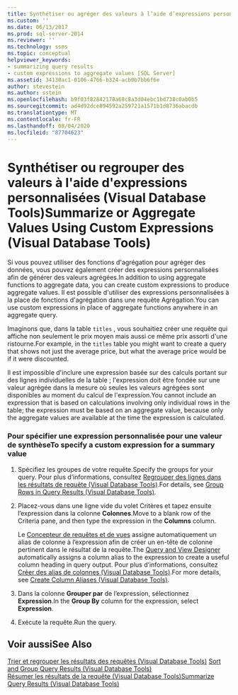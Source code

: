 ```yaml
---
title: Synthétiser ou agréger des valeurs à l’aide d’expressions personnalisées (Visual Database Tools) | Microsoft Docs
ms.custom: ''
ms.date: 06/13/2017
ms.prod: sql-server-2014
ms.reviewer: ''
ms.technology: ssms
ms.topic: conceptual
helpviewer_keywords:
- summarizing query results
- custom expressions to aggregate values [SQL Server]
ms.assetid: 34130ac1-0106-4766-b324-acb0b7bb6f6e
author: stevestein
ms.author: sstein
ms.openlocfilehash: b9f03f82842178a68c8a3d04ebc1bd738c0ab0b5
ms.sourcegitcommit: ad4d92dce894592a259721a1571b1d8736abacdb
ms.translationtype: MT
ms.contentlocale: fr-FR
ms.lasthandoff: 08/04/2020
ms.locfileid: "87704623"
---
```

# <a name="summarize-or-aggregate-values-using-custom-expressions-visual-database-tools"></a><span data-ttu-id="ced0d-102">Synthétiser ou regrouper des valeurs à l'aide d'expressions personnalisées (Visual Database Tools)</span><span class="sxs-lookup"><span data-stu-id="ced0d-102">Summarize or Aggregate Values Using Custom Expressions (Visual Database Tools)</span></span>
  <span data-ttu-id="ced0d-103">Si vous pouvez utiliser des fonctions d'agrégation pour agréger des données, vous pouvez également créer des expressions personnalisées afin de générer des valeurs agrégées.</span><span class="sxs-lookup"><span data-stu-id="ced0d-103">In addition to using aggregate functions to aggregate data, you can create custom expressions to produce aggregate values.</span></span> <span data-ttu-id="ced0d-104">Il est possible d'utiliser des expressions personnalisées à la place de fonctions d'agrégation dans une requête Agrégation.</span><span class="sxs-lookup"><span data-stu-id="ced0d-104">You can use custom expressions in place of aggregate functions anywhere in an aggregate query.</span></span>  
  
 <span data-ttu-id="ced0d-105">Imaginons que, dans la table `titles` , vous souhaitiez créer une requête qui affiche non seulement le prix moyen mais aussi ce même prix assorti d'une ristourne.</span><span class="sxs-lookup"><span data-stu-id="ced0d-105">For example, in the `titles` table you might want to create a query that shows not just the average price, but what the average price would be if it were discounted.</span></span>  
  
 <span data-ttu-id="ced0d-106">Il est impossible d'inclure une expression basée sur des calculs portant sur des lignes individuelles de la table ; l'expression doit être fondée sur une valeur agrégée dans la mesure où seules les valeurs agrégées sont disponibles au moment du calcul de l'expression.</span><span class="sxs-lookup"><span data-stu-id="ced0d-106">You cannot include an expression that is based on calculations involving only individual rows in the table; the expression must be based on an aggregate value, because only the aggregate values are available at the time the expression is calculated.</span></span>  
  
### <a name="to-specify-a-custom-expression-for-a-summary-value"></a><span data-ttu-id="ced0d-107">Pour spécifier une expression personnalisée pour une valeur de synthèse</span><span class="sxs-lookup"><span data-stu-id="ced0d-107">To specify a custom expression for a summary value</span></span>  
  
1.  <span data-ttu-id="ced0d-108">Spécifiez les groupes de votre requête.</span><span class="sxs-lookup"><span data-stu-id="ced0d-108">Specify the groups for your query.</span></span> <span data-ttu-id="ced0d-109">Pour plus d’informations, consultez [Regrouper des lignes dans les résultats de requête &#40;Visual Database Tools&#41;](visual-database-tools.md).</span><span class="sxs-lookup"><span data-stu-id="ced0d-109">For details, see [Group Rows in Query Results &#40;Visual Database Tools&#41;](visual-database-tools.md).</span></span>  
  
2.  <span data-ttu-id="ced0d-110">Placez-vous dans une ligne vide du volet Critères et tapez ensuite l’expression dans la colonne **Colonnes**.</span><span class="sxs-lookup"><span data-stu-id="ced0d-110">Move to a blank row of the Criteria pane, and then type the expression in the **Columns** column.</span></span>  
  
     <span data-ttu-id="ced0d-111">Le [Concepteur de requêtes et de vues](query-and-view-designer-tools-visual-database-tools.md) assigne automatiquement un alias de colonne à l’expression afin de créer un en-tête de colonne pertinent dans le résultat de la requête.</span><span class="sxs-lookup"><span data-stu-id="ced0d-111">The [Query and View Designer](query-and-view-designer-tools-visual-database-tools.md) automatically assigns a column alias to the expression to create a useful column heading in query output.</span></span> <span data-ttu-id="ced0d-112">Pour plus d’informations, consultez [Créer des alias de colonnes &#40;Visual Database Tools&#41;](create-column-aliases-visual-database-tools.md).</span><span class="sxs-lookup"><span data-stu-id="ced0d-112">For more details, see [Create Column Aliases &#40;Visual Database Tools&#41;](create-column-aliases-visual-database-tools.md).</span></span>  
  
3.  <span data-ttu-id="ced0d-113">Dans la colonne **Grouper par** de l’expression, sélectionnez **Expression**.</span><span class="sxs-lookup"><span data-stu-id="ced0d-113">In the **Group By** column for the expression, select **Expression**.</span></span>  
  
4.  <span data-ttu-id="ced0d-114">Exécute la requête.</span><span class="sxs-lookup"><span data-stu-id="ced0d-114">Run the query.</span></span>  
  
## <a name="see-also"></a><span data-ttu-id="ced0d-115">Voir aussi</span><span class="sxs-lookup"><span data-stu-id="ced0d-115">See Also</span></span>  
 <span data-ttu-id="ced0d-116">[Trier et regrouper les résultats des requêtes &#40;Visual Database Tools&#41;](sort-and-group-query-results-visual-database-tools.md) </span><span class="sxs-lookup"><span data-stu-id="ced0d-116">[Sort and Group Query Results &#40;Visual Database Tools&#41;](sort-and-group-query-results-visual-database-tools.md) </span></span>  
 [<span data-ttu-id="ced0d-117">Résumer les résultats de la requête &#40;Visual Database Tools&#41;</span><span class="sxs-lookup"><span data-stu-id="ced0d-117">Summarize Query Results &#40;Visual Database Tools&#41;</span></span>](summarize-query-results-visual-database-tools.md)  
  
  
